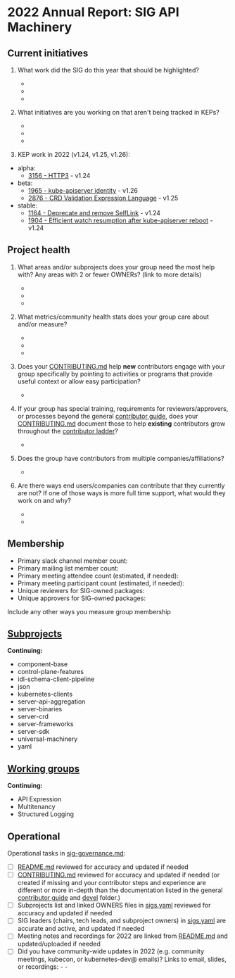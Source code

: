 # 2022 Annual Report: SIG API Machinery

## Current initiatives

1. What work did the SIG do this year that should be highlighted?

   -
   -
   -

2. What initiatives are you working on that aren't being tracked in KEPs?

   -
   -
   -



3. KEP work in 2022 (v1.24, v1.25, v1.26):
  - alpha:
    - [3156 - HTTP3](https://github.com/kubernetes/enhancements/tree/master/keps/sig-api-machinery/3156-http3) - v1.24
  - beta:
    - [1965 - kube-apiserver identity](https://github.com/kubernetes/enhancements/tree/master/keps/sig-api-machinery/1965-kube-apiserver-identity) - v1.26
    - [2876 - CRD Validation Expression Language](https://github.com/kubernetes/enhancements/tree/master/keps/sig-api-machinery/2876-crd-validation-expression-language) - v1.25
  - stable:
    - [1164 - Deprecate and remove SelfLink](https://github.com/kubernetes/enhancements/tree/master/keps/sig-api-machinery/1164-remove-selflink) - v1.24
    - [1904 - Efficient watch resumption after kube-apiserver reboot](https://github.com/kubernetes/enhancements/tree/master/keps/sig-api-machinery/1904-efficient-watch-resumption) - v1.24


## Project health

1. What areas and/or subprojects does your group need the most help with?
   Any areas with 2 or fewer OWNERs? (link to more details)

   -
   -
   -

2. What metrics/community health stats does your group care about and/or measure?

   -
   -
   -

3. Does your [CONTRIBUTING.md] help **new** contributors engage with your group specifically by pointing
   to activities or programs that provide useful context or allow easy participation?

   -

4. If your group has special training, requirements for reviewers/approvers, or processes beyond the general [contributor guide],
   does your [CONTRIBUTING.md] document those to help **existing** contributors grow throughout the [contributor ladder]?

   -

5. Does the group have contributors from multiple companies/affiliations?

   -

6. Are there ways end users/companies can contribute that they currently are not?
   If one of those ways is more full time support, what would they work on and why?

   -
   -

## Membership

- Primary slack channel member count:
- Primary mailing list member count:
- Primary meeting attendee count (estimated, if needed):
- Primary meeting participant count (estimated, if needed):
- Unique reviewers for SIG-owned packages: <!-- in future, this will be generated from OWNERS files referenced from subprojects, expanded with OWNERS_ALIASES files -->
- Unique approvers for SIG-owned packages: <!-- in future, this will be generated from OWNERS files referenced from subprojects, expanded with OWNERS_ALIASES files -->

Include any other ways you measure group membership

## [Subprojects](https://git.k8s.io/community/sig-api-machinery#subprojects)



**Continuing:**

  - component-base
  - control-plane-features
  - idl-schema-client-pipeline
  - json
  - kubernetes-clients
  - server-api-aggregation
  - server-binaries
  - server-crd
  - server-frameworks
  - server-sdk
  - universal-machinery
  - yaml


## [Working groups](https://git.k8s.io/community/sig-api-machinery#working-groups)


**Continuing:**

 - API Expression
 - Multitenancy
 - Structured Logging

## Operational

Operational tasks in [sig-governance.md]:

- [ ] [README.md] reviewed for accuracy and updated if needed
- [ ] [CONTRIBUTING.md] reviewed for accuracy and updated if needed
      (or created if missing and your contributor steps and experience are different or more
      in-depth than the documentation listed in the general [contributor guide] and [devel] folder.)
- [ ] Subprojects list and linked OWNERS files in [sigs.yaml] reviewed for accuracy and updated if needed
- [ ] SIG leaders (chairs, tech leads, and subproject owners) in [sigs.yaml] are accurate and active, and updated if needed
- [ ] Meeting notes and recordings for 2022 are linked from [README.md] and updated/uploaded if needed
- [ ] Did you have community-wide updates in 2022 (e.g. community meetings, kubecon, or kubernetes-dev@ emails)? Links to email, slides, or recordings:
      -
      -

[CONTRIBUTING.md]: https://git.k8s.io/community/sig-api-machinery/CONTRIBUTING.md
[contributor ladder]: https://git.k8s.io/community/community-membership.md
[sig-governance.md]: https://git.k8s.io/community/committee-steering/governance/sig-governance.md
[README.md]: https://git.k8s.io/community/sig-api-machinery/README.md
[sigs.yaml]: https://git.k8s.io/community/sigs.yaml
[contributor guide]: https://git.k8s.io/community/contributors/guide/README.md
[devel]: https://git.k8s.io/community/contributors/devel/README.md
